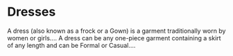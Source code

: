 # Dresses
A dress (also known as a frock or a Gown) is a garment traditionally worn by women or girls....
A dress can be any one-piece garment containing a skirt of any length and can be Formal or Casual....
